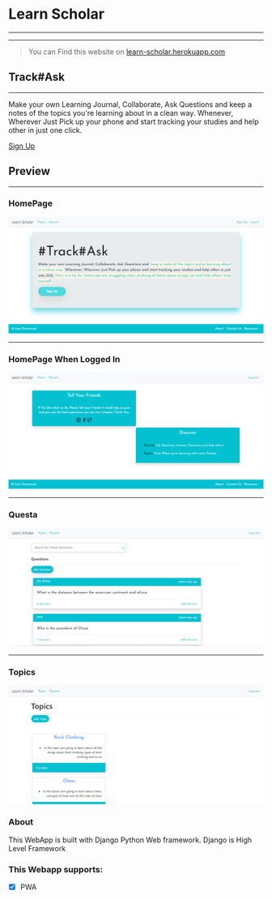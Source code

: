 # Learn Scholar

---
---
> You can Find this website on
[learn-scholar.herokuapp.com]('https://learn-scholar.herokuapp.com' "Learn Scholar")

## Track#Ask
----
Make your own Learning Journal, Collaborate, Ask Questions and keep a notes of the topics you're learning about in a clean way. Whenever, Wherever Just Pick up your phone and start tracking your studies and help other in just one click.

<!-- Takes Them To the Sign Up Page -->
[Sign Up]('https://learn-scholar.herokuapp.com/account/register/' "Sign Up")

## Preview

---
### HomePage

![Learn-Scholar](media/LS.png)

---
### HomePage When Logged In

![Learn-Scholar](media/LS-HP.png)

---
### Questa

![Learn-Scholar](media/LS-Questa.png)

---
### Topics

![Learn-Scholar](media/LS-Topics.png)

### About
This WebApp is built with Django Python Web framework. Django is High Level Framework

### This Webapp supports:
* [x] PWA

